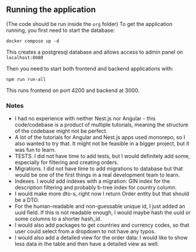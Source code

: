 ## Running the application

(The code should be run inside the `org` folder)
To get the application running, you first need to start the database:

```
docker compose up -d
```

This creates a postgresql database and allows access to admin panel on ```localhost:8080```

Then you need to start both frontend and backend applications with:

```
npm run run-all
```

This runs frontend on port 4200 and backend at 3000.

### Notes

- I had no experience with neither Nest.js nor Angular - this code/codebase is a product of multiple tutorials, meaning the structure of the codebase might not be perfect.
- A lot of the tutorials for Angular and Nest.js apps used monorepo, so I also wanted to try that. It might not be feasible in a bigger project, but it was fun to learn.
- TESTS. I did not have time to add tests, but I would definitely add some, especially for filtering and creating orders.
- Migrations. I did not have time to add migrations to database but that would be one of the first things in a real development team to learn.
- Indexes. I would add indexes with a migration: GIN index for the description filtering and probably b-tree index for country column.
- I would make more dto-s, right now I return Order entity but that should be a DTO.
- For the human-readable and non-guessable unique id, I just added an uuid field. If this is not readable enough, I would maybe hash the uuid or some columns to a shorter hash_id.
- I would also add packages to get countries and currency codes, so that user could select from a dropdown to not have any typos.
- I would also add a detailed view for the order data: I would like to show less data in the table and then have a detailed view as well.
